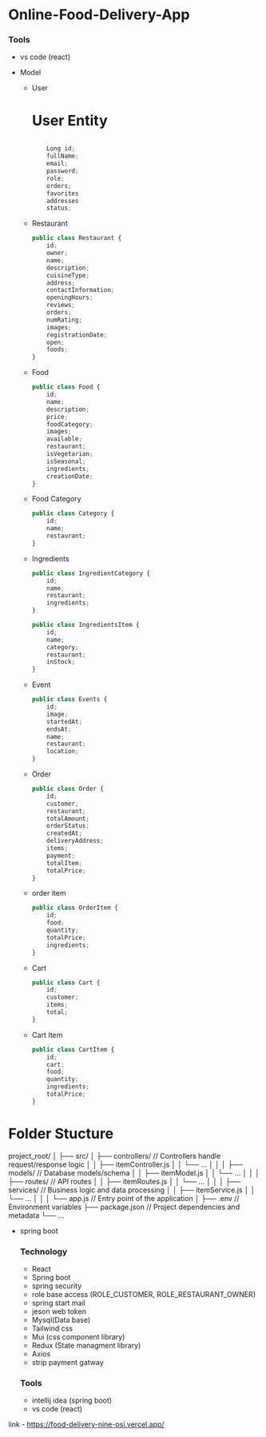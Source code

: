# Online-Food-Delivery-App


### Tools

- vs code (react)

- Model
    - User
        
        # User Entity
        
        ```jsx
        
        	Long id;
        	fullName;
        	email;
        	password;
        	role;
        	orders;
        	favorites
        	addresses 
        	status;
        ```
        
    - Restaurant
        
        ```jsx
        public class Restaurant {
            id;
            owner;
            name;
            description;
            cuisineType;
            address;
            contactInformation;
            openingHours;
            reviews;
            orders;
            numRating;
            images;
            registrationDate;
            open;
            foods;
        }
        ```
        
    - Food
        
        ```jsx
        public class Food {
            id;
            name;
            description;
            price;
            foodCategory;
            images;
            available;
            restaurant;
            isVegetarian;
            isSeasonal;
            ingredients;
            creationDate;
        }
        ```
        
    - Food Category
        
        ```jsx
        public class Category {
            id;
            name;
            restaurant;
        }
        ```
        
    - Ingredients
        
        ```jsx
        public class IngredientCategory {
            id;
            name;
            restaurant;
            ingredients;
        }
        ```
        
        ```jsx
        public class IngredientsItem {
            id;
            name;
            category;
            restaurant;
            inStock;
        }
        ```
        
    - Event
        
        ```jsx
        public class Events {
            id;
            image;
            startedAt;
            endsAt;
            name;
            restaurant;
            location;
        }
        ```
        
    - Order
        
        ```jsx
        public class Order {
            id;
            customer;
            restaurant;
            totalAmount;
            orderStatus;
            createdAt;
            deliveryAddress;
            items;
            payment;
            totalItem;
            totalPrice;
        }
        ```
        
    - order item
        
        ```jsx
        public class OrderItem {
            id;
            food;
            quantity;
            totalPrice;
            ingredients;
        }
        ```
        
    - Cart
        
        ```jsx
        public class Cart {
            id;
            customer;
            items;
            total;
        }
        ```
        
    - Cart Item
        
        ```jsx
        public class CartItem {
            id;
            cart;
            food;
            quantity;
            ingredients;
            totalPrice;
        }
        ```
        
    

# Folder Stucture

project_root/
│
├── src/
│   ├── controllers/        // Controllers handle request/response logic
│   │   ├── itemController.js
│   │   └── ...
│   │
│   ├── models/            // Database models/schema
│   │   ├── itemModel.js
│   │   └── ...
│   │
│   ├── routes/            // API routes
│   │   ├── itemRoutes.js
│   │   └── ...
│   │
│   ├── services/          // Business logic and data processing
│   │   ├── itemService.js
│   │   └── ...
│   │
│   └── app.js             // Entry point of the application
│
├── .env                   // Environment variables
├── package.json           // Project dependencies and metadata
└── ...

- spring boot
    
    ### Technology
    
    - React
    - Spring boot
    - spring security
    - role base access (ROLE_CUSTOMER, ROLE_RESTAURANT_OWNER)
    - spring start mail
    - jeson web token
    - Mysql(Data base)
    - Tailwind css
    - Mui (css component library)
    - Redux (State managment library)
    - Axios
    - strip payment gatway
    
    ### Tools
    
    - intellij idea (spring boot)
    - vs code (react)

link - https://food-delivery-nine-psi.vercel.app/
